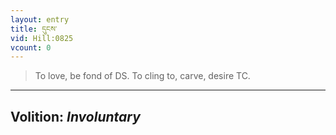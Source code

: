 ```yaml
---
layout: entry
title: དུངས་
vid: Hill:0825
vcount: 0
---
```

> To love, be fond of DS\. To cling to, carve, desire TC\.

---
Volition: _Involuntary_
---

